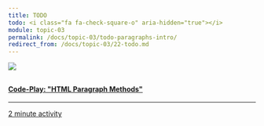 ```yaml
---
title: TODO
todo: <i class="fa fa-check-square-o" aria-hidden="true"></i>
module: topic-03
permalink: /docs/topic-03/todo-paragraphs-intro/
redirect_from: /docs/topic-03/22-todo.md
---
```


<div class="row text-center">
  <div class="col-lg-4">
      <div class="bs-component">
        <div class="list-group">
            <a href="https://codepen.io/Media-Ed-Online/pen/QMPwKm" target="_blank" class="list-group-item">
              <img src="../img/hw-icon-codepen.png" style="max-height: 100px; margin: auto; margin-bottom: 10px;" />
                <h4 class="list-group-item-heading">Code-Play: "HTML Paragraph Methods"</h4>
                <hr>
                <p class="list-group-item-text"><i class="fa fa-clock-o" aria-hidden="true"></i> 2 minute activity</p>
            </a>
          </div>
      </div>
  </div>
</div>

